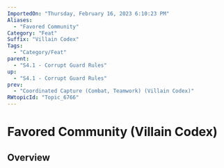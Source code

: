 ```yaml
---
ImportedOn: "Thursday, February 16, 2023 6:10:23 PM"
Aliases:
  - "Favored Community"
Category: "Feat"
Suffix: "Villain Codex"
Tags:
  - "Category/Feat"
parent:
  - "S4.1 - Corrupt Guard Rules"
up:
  - "S4.1 - Corrupt Guard Rules"
prev:
  - "Coordinated Capture (Combat, Teamwork) (Villain Codex)"
RWtopicId: "Topic_6766"
---
```

# Favored Community (Villain Codex)
## Overview
